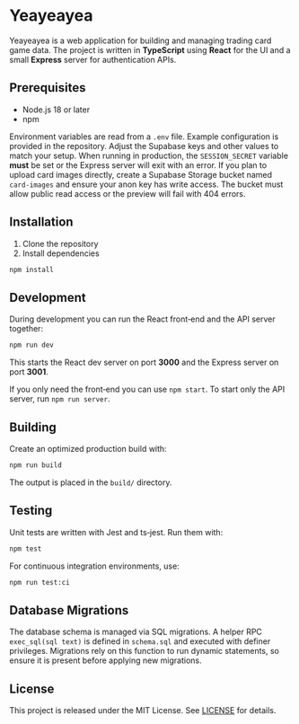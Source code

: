 # Yeayeayea


Yeayeayea is a web application for building and managing trading card game data. The project is written in **TypeScript** using **React** for the UI and a small **Express** server for authentication APIs.

## Prerequisites

- Node.js 18 or later
- npm

Environment variables are read from a `.env` file. Example configuration is provided in the repository. Adjust the Supabase keys and other values to match your setup. When running in production, the `SESSION_SECRET` variable **must** be set or the Express server will exit with an error.
If you plan to upload card images directly, create a Supabase Storage bucket named `card-images` and ensure your anon key has write access. The bucket must allow public read access or the preview will fail with 404 errors.



## Installation

1. Clone the repository
2. Install dependencies

```bash
npm install
```

## Development

During development you can run the React front‑end and the API server together:

```bash
npm run dev
```

This starts the React dev server on port **3000** and the Express server on port **3001**.

If you only need the front‑end you can use `npm start`. To start only the API server, run `npm run server`.

## Building

Create an optimized production build with:

```bash
npm run build
```

The output is placed in the `build/` directory.

## Testing

Unit tests are written with Jest and ts‑jest. Run them with:

```bash
npm test
```

For continuous integration environments, use:

```bash
npm run test:ci
```

## Database Migrations

The database schema is managed via SQL migrations. A helper RPC
`exec_sql(sql text)` is defined in `schema.sql` and executed with definer
privileges. Migrations rely on this function to run dynamic statements, so
ensure it is present before applying new migrations.

## License

This project is released under the MIT License. See [LICENSE](LICENSE) for details.


